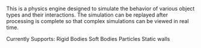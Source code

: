 This is a physics engine designed to simulate the behavior of various object types and their interactions.
The simulation can be replayed after processing is complete so that complex simulations can be viewed in real time.

Currently Supports:
  Rigid Bodies
  Soft Bodies
  Particles
  Static walls

